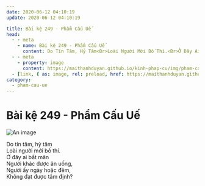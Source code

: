 ```yaml
---
date: 2020-06-12 04:10:19
update: 2020-06-12 04:10:19

title: Bài kệ 249 - Phẩm Cấu Uế
head:
  - - meta
    - name: Bài kệ 249 - Phẩm Cấu Uế
      content: Do Tín Tâm, Hỷ Tâm<Br>Loài Người Mới Bố Thí.<Br>Ở Đây Ai Bất Mãn<Br>Người Khác Được Ăn Uống,<Br>Người Ấy Ngày Hoặc Đêm,<Br>Không Đạt Được Tâm Định?<Br>
  - - meta
    - property: image
      content: https://maithanhduyan.github.io/kinh-phap-cu/img/pham-cau-ue/pham-cau-ue-249.jpg
  - [link, { as: image, rel: preload, href: https://maithanhduyan.github.io/kinh-phap-cu/img/pham-cau-ue/pham-cau-ue-249.jpg }]
category:
  - pham-cau-ue
---
```


# Bài kệ 249 - Phẩm Cấu Uế

![An image](/img/pham-cau-ue/pham-cau-ue-249.jpg)

Do tín tâm, hỷ tâm<br>Loài người mới bố thí.<br>Ở đây ai bất mãn<br>Người khác được ăn uống,<br>Người ấy ngày hoặc đêm,<br>Không đạt được tâm định?<br>
